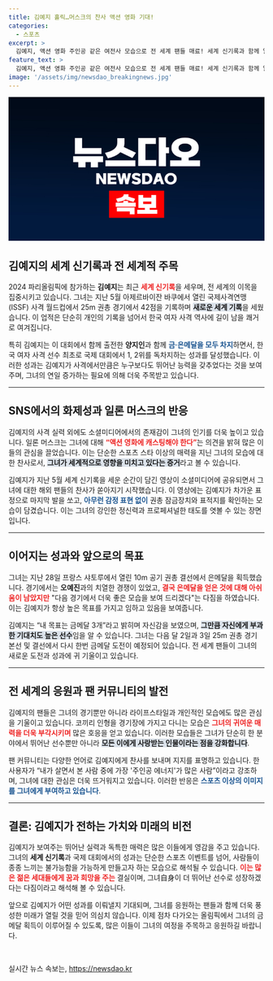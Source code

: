 ```yaml
---
title: 김예지 홀릭…머스크의 찬사 액션 영화 기대!
categories:
  - 스포츠
excerpt: >
  김예지, 액션 영화 주인공 같은 여전사 모습으로 전 세계 팬들 매료! 세계 신기록과 함께 일론 머스크도 극찬한 그녀의 주행을 지금 확인해보세요. 2024 파리올림픽에서 다음 금메달 사냥이 기대됩니다.
feature_text: >
  김예지, 액션 영화 주인공 같은 여전사 모습으로 전 세계 팬들 매료! 세계 신기록과 함께 일론 머스크도 극찬한 그녀의 주행을 지금 확인해보세요. 2024 파리올림픽에서 다음 금메달 사냥이 기대됩니다.
image: '/assets/img/newsdao_breakingnews.jpg'
---
```


<p><img src="/assets/img/newsdao_breakingnews.jpg" alt="implanttips 속보" /></p>

<h2 data-ke-size="size26">김예지의 세계 신기록과 전 세계적 주목</h2>

<p data-ke-size="size16">2024 파리올림픽에 참가하는 <b>김예지</b>는 최근 <b><span style="color: #ee2323;">세계 신기록</span></b>을 세우며, 전 세계의 이목을 집중시키고 있습니다. 그녀는 지난 5월 아제르바이잔 바쿠에서 열린 국제사격연맹(ISSF) 사격 월드컵에서 25m 권총 경기에서 42점을 기록하며 <b><span style="background-color: #21538527;">새로운 세계 기록</span></b>을 세웠습니다. 이 업적은 단순히 개인의 기록을 넘어서 한국 여자 사격 역사에 길이 남을 쾌거로 여겨집니다. </p>

<p data-ke-size="size16">특히 김예지는 이 대회에서 함께 출전한 <b>양지인</b>과 함께 <b><span style="color: #1a5490;">금·은메달을 모두 차지</span></b>하면서, 한국 여자 사격 선수 최초로 국제 대회에서 1, 2위를 독차지하는 성과를 달성했습니다. 이러한 성과는 김예지가 사격에서만큼은 누구보다도 뛰어난 능력을 갖추었다는 것을 보여주며, 그녀의 연일 증가하는 필요에 의해 더욱 주목받고 있습니다. </p>

<hr>

<h2 data-ke-size="size26">SNS에서의 화제성과 일론 머스크의 반응</h2>

<p data-ke-size="size16">김예지의 사격 실력 외에도 소셜미디어에서의 존재감이 그녀의 인기를 더욱 높이고 있습니다. 일론 머스크는 그녀에 대해 <b><span style="color: #ee2323;">“액션 영화에 캐스팅해야 한다”</span></b>는 의견을 밝혀 많은 이들의 관심을 끌었습니다. 이는 단순한 스포츠 스타 이상의 매력을 지닌 그녀의 모습에 대한 찬사로서, <b><span style="background-color: #21538527;">그녀가 세계적으로 영향을 미치고 있다는 증거</span></b>라고 볼 수 있습니다. </p>

<p data-ke-size="size16">김예지가 지난 5월 세계 신기록을 세운 순간이 담긴 영상이 소셜미디어에 공유되면서 그녀에 대한 해외 팬들의 찬사가 쏟아지기 시작했습니다. 이 영상에는 김예지가 차가운 표정으로 마지막 발을 쏘고, <b><span style="color: #1a5490;">아무런 감정 표현 없이</span></b> 권총 잠금장치와 표적지를 확인하는 모습이 담겼습니다. 이는 그녀의 강인한 정신력과 프로페셔널한 태도를 엿볼 수 있는 장면입니다. </p>

<hr>

<h2 data-ke-size="size26">이어지는 성과와 앞으로의 목표</h2>

<p data-ke-size="size16">그녀는 지난 28일 프랑스 샤토루에서 열린 10m 공기 권총 결선에서 은메달을 획득했습니다. 경기에서는 <b>오예진</b>과의 치열한 경쟁이 있었고, <b><span style="color: #ee2323;">결국 은메달을 얻은 것에 대해 아쉬움이 남았지만</span></b> "다음 경기에서 더욱 좋은 모습을 보여 드리겠다"는 다짐을 하였습니다. 이는 김예지가 항상 높은 목표를 가지고 임하고 있음을 보여줍니다. </p>

<p data-ke-size="size16">김예지는 “내 목표는 금메달 3개”라고 밝히며 자신감을 보였으며, <b><span style="background-color: #21538527;">그만큼 자신에게 부과한 기대치도 높은 선수</span></b>임을 알 수 있습니다. 그녀는 다음 달 2일과 3일 25m 권총 경기 본선 및 결선에서 다시 한번 금메달 도전이 예정되어 있습니다. 전 세계 팬들이 그녀의 새로운 도전과 성과에 귀 기울이고 있습니다. </p>

<hr>

<h2 data-ke-size="size26">전 세계의 응원과 팬 커뮤니티의 발전</h2>

<p data-ke-size="size16">김예지의 팬들은 그녀의 경기뿐만 아니라 라이프스타일과 개인적인 모습에도 많은 관심을 기울이고 있습니다. 코끼리 인형을 경기장에 가지고 다니는 모습은 <b><span style="color: #ee2323;">그녀의 귀여운 매력을 더욱 부각시키며</span></b> 많은 호응을 얻고 있습니다. 이러한 모습들은 그녀가 단순히 한 분야에서 뛰어난 선수뿐만 아니라 <b><span style="background-color: #21538527;">모든 이에게 사랑받는 인물이라는 점을 강화합니다</span></b>. </p>

<p data-ke-size="size16">팬 커뮤니티는 다양한 언어로 김예지에게 찬사를 보내며 지지를 표명하고 있습니다. 한 사용자가 “내가 살면서 본 사람 중에 가장 '주인공 에너지'가 많은 사람”이라고 강조하며, 그녀에 대한 관심은 더욱 뜨거워지고 있습니다. 이러한 반응은 <b><span style="color: #1a5490;">스포츠 이상의 이미지를 그녀에게 부여하고 있습니다</span></b>. </p>

<hr>

<h2 data-ke-size="size26">결론: 김예지가 전하는 가치와 미래의 비전</h2>

<p data-ke-size="size16">김예지가 보여주는 뛰어난 실력과 독특한 매력은 많은 이들에게 영감을 주고 있습니다. 그녀의 <b>세계 신기록</b>과 국제 대회에서의 성과는 단순한 스포츠 이벤트를 넘어, 사람들이 종종 느끼는 불가능함을 가능하게 만들고자 하는 모습으로 해석될 수 있습니다. <b><span style="color: #ee2323;">이는 많은 젊은 세대들에게 꿈과 희망을 주는</span></b> 결실이며, 그녀自身이 더 뛰어난 선수로 성장하겠다는 다짐이라고 해석해 볼 수 있습니다. </p>

<p data-ke-size="size16">앞으로 김예지가 어떤 성과를 이뤄낼지 기대되며, 그녀를 응원하는 팬들과 함께 더욱 풍성한 미래가 열릴 것을 믿어 의심치 않습니다. 이제 점차 다가오는 올림픽에서 그녀의 금메달 획득이 이루어질 수 있도록, 많은 이들이 그녀의 여정을 주목하고 응원하길 바랍니다.</p> 

<p data-ke-size="size16">&nbsp;</p>
실시간 뉴스 속보는, <a href="https://newsdao.kr" rel="dofollow">https://newsdao.kr</a>


